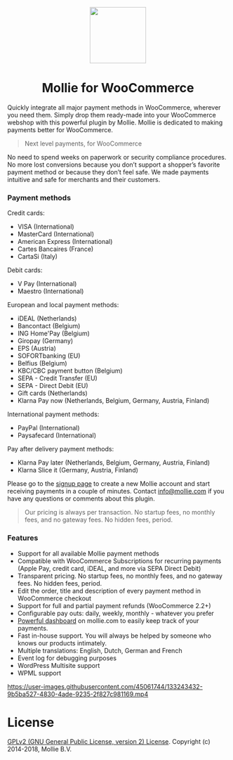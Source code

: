 <p align="center">
  <img src="https://info.mollie.com/hubfs/github/woocommerce/logo.png" width="128" height="128"/>
</p>
<h1 align="center">Mollie for WooCommerce</h1>
  
Quickly integrate all major payment methods in WooCommerce, wherever you need them. Simply drop them ready-made into your WooCommerce webshop with this powerful plugin by Mollie. Mollie is dedicated to making payments better for WooCommerce.

> Next level payments, for WooCommerce

No need to spend weeks on paperwork or security compliance procedures. No more lost conversions because you don’t support a shopper’s favorite payment method or because they don’t feel safe. We made payments intuitive and safe for merchants and their customers.

### Payment methods

Credit cards:

* VISA (International)
* MasterCard (International)
* American Express (International)
* Cartes Bancaires (France)
* CartaSi (Italy)

Debit cards:

* V Pay (International)
* Maestro (International)

European and local payment methods:

* iDEAL (Netherlands)
* Bancontact (Belgium)
* ING Home'Pay (Belgium)
* Giropay (Germany)
* EPS (Austria)
* SOFORTbanking (EU)
* Belfius (Belgium)
* KBC/CBC payment button (Belgium)
* SEPA - Credit Transfer (EU)
* SEPA - Direct Debit (EU)
* Gift cards (Netherlands)
* Klarna Pay now (Netherlands, Belgium, Germany, Austria, Finland)

International payment methods:

* PayPal (International)
* Paysafecard (International)

Pay after delivery payment methods:

* Klarna Pay later (Netherlands, Belgium, Germany, Austria, Finland)
* Klarna Slice it (Germany, Austria, Finland)

Please go to the [signup page](https://www.mollie.com/signup) to create a new Mollie account and start receiving payments in a couple of minutes. Contact info@mollie.com if you have any questions or comments about this plugin.

> Our pricing is always per transaction. No startup fees, no monthly fees, and no gateway fees. No hidden fees, period.

### Features

* Support for all available Mollie payment methods
* Compatible with WooCommerce Subscriptions for recurring payments (Apple Pay, credit card, iDEAL, and more via SEPA Direct Debit)
* Transparent pricing. No startup fees, no monthly fees, and no gateway fees. No hidden fees, period.
* Edit the order, title and description of every payment method in WooCommerce checkout
* Support for full and partial payment refunds (WooCommerce 2.2+)
* Configurable pay outs: daily, weekly, monthly - whatever you prefer
* [Powerful dashboard](https://www.mollie.com/en/features/dashboard) on mollie.com to easily keep track of your payments.
* Fast in-house support. You will always be helped by someone who knows our products intimately.
* Multiple translations: English, Dutch, German and French
* Event log for debugging purposes
* WordPress Multisite support
* WPML support

https://user-images.githubusercontent.com/45061744/133243432-9b5ba527-4830-4ade-9235-2f827c981169.mp4

# License
[GPLv2 (GNU General Public License, version 2) License](http://www.gnu.org/licenses/gpl-2.0.html).
Copyright (c) 2014-2018, Mollie B.V.
